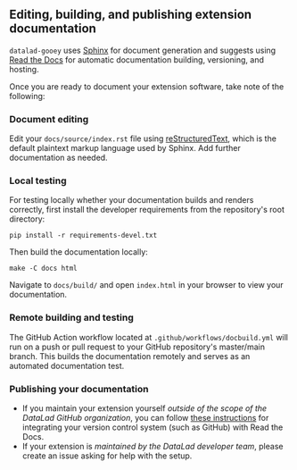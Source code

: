 ## Editing, building, and publishing extension documentation


`datalad-gooey` uses [Sphinx](https://www.sphinx-doc.org/en/master/index.html#) for document generation
and suggests using [Read the Docs](https://docs.readthedocs.io/en/stable/) for automatic documentation building, versioning, and hosting.

Once you are ready to document your extension software, take note of the following:

### Document editing

Edit your `docs/source/index.rst` file using [reStructuredText](https://www.sphinx-doc.org/en/master/usage/restructuredtext/basics.html),
which is the default plaintext markup language used by Sphinx. Add further documentation as needed.

### Local testing

For testing locally whether your documentation builds and renders correctly, first install the developer requirements from the repository's root directory:
```
pip install -r requirements-devel.txt
```

Then build the documentation locally:
```
make -C docs html
```

Navigate to `docs/build/` and open `index.html` in your browser to view your documentation.

### Remote building and testing

The GitHub Action workflow located at `.github/workflows/docbuild.yml` will run on a push or pull request to your GitHub repository's master/main branch. This builds the documentation remotely and serves as an automated documentation test.

### Publishing your documentation

- If you maintain your extension yourself *outside of the scope of the DataLad GitHub organization*, you can follow [these instructions](https://docs.readthedocs.io/en/stable/integrations.html) for integrating your version control system (such as GitHub) with Read the Docs.
- If your extension is *maintained by the DataLad developer team*, please create an issue asking for help with the setup.
